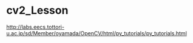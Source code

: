 # cv2_Lesson
http://labs.eecs.tottori-u.ac.jp/sd/Member/oyamada/OpenCV/html/py_tutorials/py_tutorials.html
